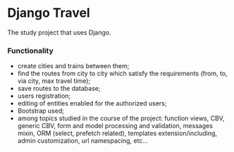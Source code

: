 # Django Travel

The study project that uses Django. 

### Functionality

- create cities and trains between them;
- find the routes from city to city which satisfy the requirements (from, to, via city, max travel time);
- save routes to the database;
- users registration;
- editing of entities enabled for the authorized users;
- Bootstrap used;
- among topics studied in the course of the project: function views, CBV, generic CBV, form and model processing and validation, messages mixin, ORM (select, prefetch related), templates extension/including,  admin customization, url namespacing, etc...